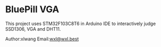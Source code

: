 # BluePill VGA
This project uses STM32F103C8T6 in Arduino IDE to interactively judge SSD1306, VGA and DHT11.

Author:xlwang 
Email:wxl@wxl.best
